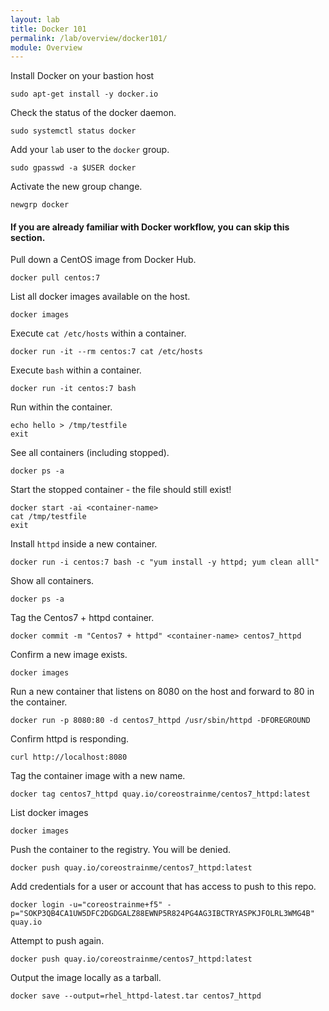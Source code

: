 ```yaml
---
layout: lab
title: Docker 101
permalink: /lab/overview/docker101/
module: Overview
---
```


Install Docker on your bastion host

```
sudo apt-get install -y docker.io
```

Check the status of the docker daemon.

```
sudo systemctl status docker
```

Add your `lab` user to the `docker` group.

```
sudo gpasswd -a $USER docker
```

Activate the new group change.

```
newgrp docker
```

#### If you are already familiar with Docker workflow, you can skip this section.

Pull down a CentOS image from Docker Hub.

```
docker pull centos:7
```

List all docker images available on the host.

```
docker images
```

Execute `cat /etc/hosts` within a container.

```
docker run -it --rm centos:7 cat /etc/hosts
```

Execute `bash` within a container.

```
docker run -it centos:7 bash
```

Run within the container.

```
echo hello > /tmp/testfile
exit
```

See all containers (including stopped).

```
docker ps -a
```

Start the stopped container - the file should still exist!

```
docker start -ai <container-name>
cat /tmp/testfile
exit
```

Install `httpd` inside a new container.

```
docker run -i centos:7 bash -c "yum install -y httpd; yum clean alll"
```

Show all containers.

```
docker ps -a
```

Tag the Centos7 + httpd container.

```
docker commit -m "Centos7 + httpd" <container-name> centos7_httpd
```

Confirm a new image exists.

```
docker images
```

Run a new container that listens on 8080 on the host and forward to 80 in the container.

```
docker run -p 8080:80 -d centos7_httpd /usr/sbin/httpd -DFOREGROUND
```

Confirm httpd is responding.

```
curl http://localhost:8080
```

Tag the container image with a new name.

```
docker tag centos7_httpd quay.io/coreostrainme/centos7_httpd:latest
```

List docker images

```
docker images
```

Push the container to the registry. You will be denied.

```
docker push quay.io/coreostrainme/centos7_httpd:latest
```

Add credentials for a user or account that has access to push to this repo.

```
docker login -u="coreostrainme+f5" -p="SOKP3QB4CA1UW5DFC2DGDGALZ88EWNP5R824PG4AG3IBCTRYASPKJFOLRL3WMG4B" quay.io
```

Attempt to push again.

```
docker push quay.io/coreostrainme/centos7_httpd:latest
```

Output the image locally as a tarball.

```
docker save --output=rhel_httpd-latest.tar centos7_httpd
```
